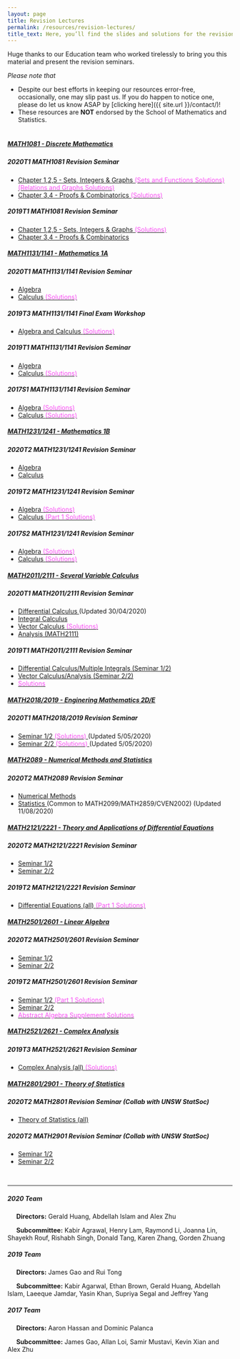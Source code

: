 ```yaml
---
layout: page
title: Revision Lectures
permalink: /resources/revision-lectures/
title_text: Here, you’ll find the slides and solutions for the revision seminars we held for UNSW Mathematics courses. All the best for your revision :)
---
```


Huge thanks to our Education team who worked tirelessly to bring you this material and present the revision seminars.

*Please note that*
- Despite our best efforts in keeping our resources error-free, occasionally, one may slip past us. If you do happen to notice one, please do let us know ASAP by [clicking here]({{ site.url }}/contact/)!
- These resources are **NOT** endorsed by the School of Mathematics and Statistics. <br><br>

<div id="accordion">
	<div class="card">
		<div class="card-header">
			<h5 class="mb-0">
				<a data-toggle="collapse" href="#collapse1081">
					MATH1081 - Discrete Mathematics
				</a>
			</h5>
		</div>
		<div id="collapse1081" class="collapse" data-parent="#accordion">
			<div class="card-body">
                <h5>2020T1 MATH1081 Revision Seminar</h5>
				<ul>
					<li>
						<a href="{{ site.url }}/assets/revision/2020/MATH1081_Part_1.pdf">
							Chapter 1,2,5 - Sets, Integers & Graphs
						</a>
                        <a href="{{ site.url }}/assets/revision/2020/MATH1081_Sets_Functions_Solutions.pdf">
                            <span style="color:#F94DF3"> (Sets and Functions Solutions)</span>
                        </a>
                        <a href="{{ site.url }}/assets/revision/2020/MATH1081_Relations_Graphs_Solutions.pdf">
                            <span style="color:#F94DF3"> (Relations and Graphs Solutions)</span>
                        </a>
					</li>
					<li>
						<a href="{{ site.url }}/assets/revision/2020/MATH1081_Part_2.pdf">
							Chapter 3,4 - Proofs & Combinatorics
						</a>
                        <a href="{{ site.url }}/assets/revision/2020/MATH1081_Proofs_Solutions.pdf">
                            <span style="color:#F94DF3"> (Solutions)</span>
                        </a>
					</li>
                </ul>
                <h5>2019T1 MATH1081 Revision Seminar</h5>
				<ul>
					<li>
						<a href="{{ site.url }}/assets/revision/2019/MATH1081_Part_1.pdf">
							Chapter 1,2,5 - Sets, Integers & Graphs
						</a>
                        <a href="{{ site.url }}/assets/revision/2019/MATH1081_Part_1_Solutions.pdf">
                            <span style="color:#F94DF3"> (Solutions)</span>
                        </a>
					</li>
					<li>
						<a href="{{ site.url }}/assets/revision/2019/MATH1081_Part_2.pdf">
							Chapter 3,4 - Proofs & Combinatorics
						</a>
					</li>
                </ul>
			</div>
		</div>
	</div>
	<div class="card">
		<div class="card-header">
			<h5 class="mb-0">
				<a data-toggle="collapse" href="#collapse11341">
					MATH1131/1141 - Mathematics 1A
				</a>
			</h5>
		</div>
		<div id="collapse11341" class="collapse" data-parent="#accordion">
			<div class="card-body">
                <h5>2020T1 MATH1131/1141 Revision Seminar</h5>
                <ul>
                    <li>
                        <a href="{{ site.url }}/assets/revision/2020/MATH1131_Algebra.pdf">
                            Algebra
                        </a>
                    </li>
                    <li>
                        <a href="{{ site.url }}/assets/revision/2020/MATH1131_Calculus.pdf">
                            Calculus
                        </a>
                        <a href="{{ site.url }}/assets/revision/2020/MATH1131_Calculus_Solutions.pdf">
                            <span style="color:#F94DF3"> (Solutions)</span>
                        </a>
                    </li>
                </ul>
                <h5>2019T3 MATH1131/1141 Final Exam Workshop</h5>
				<ul>
					<li>
						<a href="{{ site.url }}/assets/revision/2019/MATH1131_Workshop_Handout.pdf">
							Algebra and Calculus
						</a>
                        <a href="{{ site.url }}/assets/revision/2019/MATH1131_Workshop_Solutions.pdf">
                            <span style="color:#F94DF3"> (Solutions)</span>
                        </a>
					</li>
                </ul>
                <h5>2019T1 MATH1131/1141 Revision Seminar</h5>
                <ul>
                    <li>
                        <a href="{{ site.url }}/assets/revision/2019/MATH1131_Algebra.pdf">
                            Algebra
                        </a>
                    </li>
                    <li>
                        <a href="{{ site.url }}/assets/revision/2019/MATH1131_Calculus.pdf">
                            Calculus
                        </a>
                        <a href="{{ site.url }}/assets/revision/2019/MATH1131_Calculus_Solutions.pdf">
                            <span style="color:#F94DF3"> (Solutions)</span>
                        </a>
                    </li>
                </ul>
                <h5>2017S1 MATH1131/1141 Revision Seminar</h5>
                <ul>
                    <li>
                        <a href="{{ site.url }}/assets/revision/2017/MATH1131_Algebra.pdf">
                            Algebra
                        </a>
                        <a href="{{ site.url }}/assets/revision/2017/MATH1131_Algebra_Solutions.pdf">
                            <span style="color:#F94DF3"> (Solutions)</span>
                        </a>
                    </li>
                    <li>
                        <a href="{{ site.url }}/assets/revision/2017/MATH1131_Calculus.pdf">
                            Calculus
                        </a>
                        <a href="{{ site.url }}/assets/revision/2017/MATH1131_Calculus_Solutions.pdf">
                            <span style="color:#F94DF3"> (Solutions)</span>
                        </a>
                    </li>
                </ul>
			</div>
		</div>
	</div>
	<div class="card">
		<div class="card-header">
			<h5 class="mb-0">
				<a data-toggle="collapse" href="#collapse12341">
					MATH1231/1241 - Mathematics 1B
				</a>
			</h5>
		</div>
		<div id="collapse12341" class="collapse" data-parent="#accordion">
			<div class="card-body">
                <h5>2020T2 MATH1231/1241 Revision Seminar</h5>
                <ul>
                    <li>
                        <a href="{{ site.url }}/assets/revision/2020/MATH1231_Algebra.pdf">
                            Algebra
                        </a>
                    </li>
                    <li>
                        <a href="{{ site.url }}/assets/revision/2020/MATH1231_Calculus.pdf">
                            Calculus
                        </a>
                    </li>
                </ul>
				<h5>2019T2 MATH1231/1241 Revision Seminar</h5>
                <ul>
                    <li>
                        <a href="{{ site.url }}/assets/revision/2019/MATH1231_Algebra.pdf">
                            Algebra
                        </a>
                        <a href="{{ site.url }}/assets/revision/2019/MATH1231_Algebra_Solutions.pdf">
                            <span style="color:#F94DF3"> (Solutions)</span>
                        </a>
                    </li>
                    <li>
                        <a href="{{ site.url }}/assets/revision/2019/MATH1231_Calculus.pdf">
                            Calculus
                        </a>
                        <a href="{{ site.url }}/assets/revision/2019/MATH1231_Calculus_Solutions.pdf">
                            <span style="color:#F94DF3"> (Part 1 Solutions)</span>
                        </a>
                    </li>
                </ul>
                <h5>2017S2 MATH1231/1241 Revision Seminar</h5>
				<ul>
					<li>
						<a href="{{ site.url }}/assets/revision/2017/MATH1231_Algebra.pdf">
							Algebra
						</a>
                        <a href="{{ site.url }}/assets/revision/2017/MATH1231_Algebra_Solutions.pdf">
                            <span style="color:#F94DF3"> (Solutions)</span>
                        </a>
					</li>
					<li>
						<a href="{{ site.url }}/assets/revision/2017/MATH1231_Calculus.pdf">
							Calculus
						</a>
                        <a href="{{ site.url }}/assets/revision/2017/MATH1231_Calculus_Solutions.pdf">
                            <span style="color:#F94DF3"> (Solutions)</span>
                        </a>
					</li>
                </ul>
			</div>
		</div>
	</div>
	<div class="card">
		<div class="card-header">
			<h5 class="mb-0">
				<a data-toggle="collapse" href="#collapse20111">
					MATH2011/2111 - Several Variable Calculus
				</a>
			</h5>
		</div>
		<div id="collapse20111" class="collapse" data-parent="#accordion">
			<div class="card-body">
                <h5>2020T1 MATH2011/2111 Revision Seminar</h5>
				<ul>
					<li>
						<a href="{{ site.url }}/assets/revision/2020/MATH2011_Differential_Calculus.pdf">
							Differential Calculus
						</a>
                        <span> (Updated 30/04/2020)</span>
					</li>
					<li>
						<a href="{{ site.url }}/assets/revision/2020/MATH2011_Integral_Calculus.pdf">
							Integral Calculus
						</a>
					</li>
					<li>
						<a href="{{ site.url }}/assets/revision/2020/MATH2011_Vector_Calculus.pdf">
							Vector Calculus
						</a>
                        <a href="{{ site.url }}/assets/revision/2020/MATH2011_Vector_Calculus_Solutions.pdf">
                            <span style="color:#F94DF3"> (Solutions)</span>
                        </a>
					</li>
					<li>
						<a href="{{ site.url }}/assets/revision/2020/MATH2111_Analysis_of_Rn.pdf">
							Analysis (MATH2111)
						</a>
					</li>
                </ul>
                <h5>2019T1 MATH2011/2111 Revision Seminar</h5>
				<ul>
					<li>
						<a href="{{ site.url }}/assets/revision/2019/MATH2011_Part_1.pdf">
							Differential Calculus/Multiple Integrals (Seminar 1/2)
						</a>
					</li>
					<li>
						<a href="{{ site.url }}/assets/revision/2019/MATH2011_Part_2.pdf">
							Vector Calculus/Analysis (Seminar 2/2)
						</a>
					</li>
					<li>
                        <a href="{{ site.url }}/assets/revision/2019/MATH2011_Solutions.pdf">
                            <span style="color:#F94DF3">Solutions</span>
                        </a>
					</li>
                </ul>
			</div>
		</div>
	</div>
	<div class="card">
		<div class="card-header">
			<h5 class="mb-0">
				<a data-toggle="collapse" href="#collapse20189">
					MATH2018/2019 - Enginering Mathematics 2D/E
				</a>
			</h5>
		</div>
		<div id="collapse20189" class="collapse" data-parent="#accordion">
			<div class="card-body">
                <h5>2020T1 MATH2018/2019 Revision Seminar</h5>
				<ul>
					<li>
						<a href="{{ site.url }}/assets/revision/2020/MATH2018_Part_1.pdf">
							Seminar 1/2
						</a>
                        <a href="{{ site.url }}/assets/revision/2020/MATH2018_Part_1_Solutions.pdf">
                            <span style="color:#F94DF3"> (Solutions)</span>
                        </a>
						<span> (Updated 5/05/2020)</span>
					</li>
					<li>
						<a href="{{ site.url }}/assets/revision/2020/MATH2018_Part_2.pdf">
							Seminar 2/2
						</a>
                        <a href="{{ site.url }}/assets/revision/2020/MATH2018_Part_2_Solutions.pdf">
                            <span style="color:#F94DF3"> (Solutions)</span>
                        </a>
						<span> (Updated 5/05/2020)</span>
					</li>
                </ul>
			</div>
		</div>
	</div>
	<div class="card">
		<div class="card-header">
			<h5 class="mb-0">
				<a data-toggle="collapse" href="#collapse2089">
					MATH2089 - Numerical Methods and Statistics
				</a>
			</h5>
		</div>
		<div id="collapse2089" class="collapse" data-parent="#accordion">
			<div class="card-body">
                <h5>2020T2 MATH2089 Revision Seminar</h5>
				<ul>
					<li>
						<a href="{{ site.url }}/assets/revision/2020/MATH2089_Numerical_Methods_Slides.pdf">
							Numerical Methods
						</a>
					</li>
					<li>
						<a href="{{ site.url }}/assets/revision/2020/MATH2089_2099_2859_CVEN2002_Statistics_Slides.pdf">
							Statistics
						</a>
						<span> (Common to MATH2099/MATH2859/CVEN2002) (Updated 11/08/2020)</span>
					</li>
                </ul>
			</div>
		</div>
	</div>
	<div class="card">
		<div class="card-header">
			<h5 class="mb-0">
				<a data-toggle="collapse" href="#collapse21221">
					MATH2121/2221 - Theory and Applications of Differential Equations
				</a>
			</h5>
		</div>
		<div id="collapse21221" class="collapse" data-parent="#accordion">
			<div class="card-body">
				<h5>2020T2 MATH2121/2221 Revision Seminar</h5>
				<ul>
					<li>
						<a href="{{ site.url }}/assets/revision/2020/MATH2121_Part_1.pdf">
							Seminar 1/2
						</a>
					</li>
					<li>
						<a href="{{ site.url }}/assets/revision/2020/MATH2121_Part_2.pdf">
							Seminar 2/2
						</a>
					</li>
                </ul>
                <h5>2019T2 MATH2121/2221 Revision Seminar</h5>
				<ul>
					<li>
						<a href="{{ site.url }}/assets/revision/2019/MATH2121.pdf">
							Differential Equations (all)
						</a>
                        <a href="{{ site.url }}/assets/revision/2019/MATH2121_Solutions.pdf">
                            <span style="color:#F94DF3"> (Part 1 Solutions)</span>
                        </a>
					</li>
                </ul>
			</div>
		</div>
	</div>
	<div class="card">
		<div class="card-header">
			<h5 class="mb-0">
				<a data-toggle="collapse" href="#collapse25601">
					MATH2501/2601 - Linear Algebra
				</a>
			</h5>
		</div>
		<div id="collapse25601" class="collapse" data-parent="#accordion">
			<div class="card-body">
				<h5>2020T2 MATH2501/2601 Revision Seminar</h5>
				<ul>
					<li>
						<a href="{{ site.url }}/assets/revision/2020/MATH2501_Part_1.pdf">
							Seminar 1/2
						</a>
					</li>
					<li>
						<a href="{{ site.url }}/assets/revision/2020/MATH2501_Part_2.pdf">
							Seminar 2/2
						</a>
					</li>
                </ul>
                <h5>2019T2 MATH2501/2601 Revision Seminar</h5>
				<ul>
					<li>
						<a href="{{ site.url }}/assets/revision/2019/MATH2501_Part_1.pdf">
							Seminar 1/2
						</a>
                        <a href="{{ site.url }}/assets/revision/2019/MATH2501_Part_1_Solutions.pdf">
                            <span style="color:#F94DF3"> (Part 1 Solutions)</span>
                        </a>
					</li>
					<li>
						<a href="{{ site.url }}/assets/revision/2019/MATH2501_Part_2.pdf">
							Seminar 2/2
						</a>
					</li>
					<li>
                        <a href="{{ site.url }}/assets/revision/2019/MATH2501_Supplement_Solutions.pdf">
                            <span style="color:#F94DF3">Abstract Algebra Supplement Solutions</span>
                        </a>
					</li>
                </ul>
			</div>
		</div>
	</div>
	<div class="card">
		<div class="card-header">
			<h5 class="mb-0">
				<a data-toggle="collapse" href="#collapse25621">
					MATH2521/2621 - Complex Analysis
				</a>
			</h5>
		</div>
		<div id="collapse25621" class="collapse" data-parent="#accordion">
			<div class="card-body">
                <h5>2019T3 MATH2521/2621 Revision Seminar</h5>
				<ul>
					<li>
						<a href="{{ site.url }}/assets/revision/2019/MATH2521.pdf">
							Complex Analysis (all)
						</a>
                        <a href="{{ site.url }}/assets/revision/2019/MATH2521_Solutions.pdf">
                            <span style="color:#F94DF3"> (Solutions)</span>
                        </a>
					</li>
                </ul>
			</div>
		</div>
	</div>
	<div class="card">
		<div class="card-header">
			<h5 class="mb-0">
				<a data-toggle="collapse" href="#collapse28901">
					MATH2801/2901 - Theory of Statistics
				</a>
			</h5>
		</div>
		<div id="collapse28901" class="collapse" data-parent="#accordion">
			<div class="card-body">
                <!-- <h5>2020T2 MATH2801 Revision Seminar</h5> -->
                <h5>2020T2 MATH2801 Revision Seminar (Collab with UNSW StatSoc)</h5>
				<ul>
					<li>
						<a href="{{ site.url }}/assets/revision/2020/MATH2801.pdf">
							Theory of Statistics (all)
						</a>
						<!-- <span> (Collab with UNSW StatSoc)</span> -->
					</li>
                </ul>
                <!-- <h5>2020T2 MATH2801 Revision Seminar</h5> -->
                <h5>2020T2 MATH2901 Revision Seminar (Collab with UNSW StatSoc)</h5>
				<ul>
					<li>
						<a href="{{ site.url }}/assets/revision/2020/MATH2901_Part_1.pdf">
							Seminar 1/2
						</a>
						<!-- <span> (Collab with UNSW StatSoc)</span> -->
					</li>
					<li>
						<a href="{{ site.url }}/assets/revision/2020/MATH2901_Part_2.pdf">
							Seminar 2/2
						</a>
						<!-- <span> (Collab with UNSW StatSoc)</span> -->
					</li>
                </ul>
			</div>
		</div>
	</div>
</div>

<br>

---


##### 2020 Team

&nbsp;&nbsp;&nbsp;&nbsp;&nbsp;**Directors:** Gerald Huang, Abdellah Islam and Alex Zhu

&nbsp;&nbsp;&nbsp;&nbsp;&nbsp;**Subcommittee:** Kabir Agrawal, Henry Lam, Raymond Li, Joanna Lin, Shayekh Rouf, Rishabh Singh, Donald Tang, Karen Zhang, Gorden Zhuang

##### 2019 Team

&nbsp;&nbsp;&nbsp;&nbsp;&nbsp;**Directors:** James Gao and Rui Tong

&nbsp;&nbsp;&nbsp;&nbsp;&nbsp;**Subcommittee:** Kabir Agarwal, Ethan Brown, Gerald Huang, Abdellah Islam, Laeeque Jamdar, Yasin Khan, Supriya Segal and Jeffrey Yang

##### 2017 Team

&nbsp;&nbsp;&nbsp;&nbsp;&nbsp;**Directors:** Aaron Hassan and Dominic Palanca

&nbsp;&nbsp;&nbsp;&nbsp;&nbsp;**Subcommittee:** James Gao, Allan Loi, Samir Mustavi, Kevin Xian and Alex Zhu
